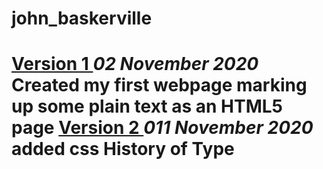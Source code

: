john_baskerville
================
[Version 1 ](https://leanderixd.github.io/john_baskerville/john_baskerville-one.html)
*02 November 2020*
Created my first webpage marking up some plain text as an HTML5 page
[Version 2 ](https://leanderixd.github.io/john_baskerville/john_baskerville-two.html)
*011 November 2020*
added css
History of Type
===============